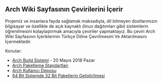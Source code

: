 ## Arch Wiki Sayfasının Çevirilerini İçerir

Projemiz ve insanlara fayda sağlamak maksadıyla, dil bilmeyen dostlarımızın bilgisayar ve özellikle de açık kaynaklı (linux dağıtımları gibi) sistemlerin öğrenilmesini kolaylaştırmak amacıyla çeviriler yapmaktayız.
Bu çeviri Arch Wiki Sayfasının İçeriklerinin Türkçe Diline Çevrilmesini Ve Aktarılmasını İçermektedir.

Konular:
  - [Arch Build Sistemi](/Arch_Build_System.md) - 20 Mayıs 2018 Pazar
  - [Arch Paketleme Standartları](./Arch_paketleme_standartlari.md)
  - [Arch Kullanıcı Deposu](./Arch_kullanici_deposu_AUR.md)
  - [64 Bit Sistemde 32 Bit Paketlerin Geliştirilmesi](./64_bit_sistemde_32_bit_paketlerin_gelistirilmesi.md)
